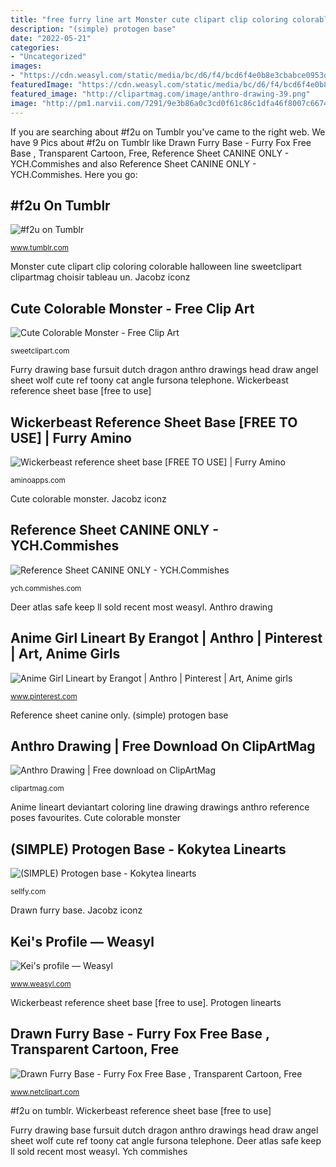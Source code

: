 ```yaml
---
title: "free furry line art Monster cute clipart clip coloring colorable halloween line sweetclipart clipartmag choisir tableau un"
description: "(simple) protogen base"
date: "2022-05-21"
categories:
- "Uncategorized"
images:
- "https://cdn.weasyl.com/static/media/bc/d6/f4/bcd6f4e0b8e3cbabce0953d5569fe90dd872d7add1252867d3541c1ef6b617ef.png"
featuredImage: "https://cdn.weasyl.com/static/media/bc/d6/f4/bcd6f4e0b8e3cbabce0953d5569fe90dd872d7add1252867d3541c1ef6b617ef.png"
featured_image: "http://clipartmag.com/image/anthro-drawing-39.png"
image: "http://pm1.narvii.com/7291/9e3b86a0c3cd0f61c86c1dfa46f8007c6674f7e1r1-1187-673v2_uhq.jpg"
---
```


If you are searching about #f2u on Tumblr you've came to the right web. We have 9 Pics about #f2u on Tumblr like Drawn Furry Base - Furry Fox Free Base , Transparent Cartoon, Free, Reference Sheet CANINE ONLY - YCH.Commishes and also Reference Sheet CANINE ONLY - YCH.Commishes. Here you go:

## #f2u On Tumblr

![#f2u on Tumblr](https://64.media.tumblr.com/a82209f399597274dc9c1238841b4d13/eb8b225ef8d952e1-dd/s1280x1920/46b925f766ab10a04721ae2c2ae29b4b8ef2cfa5.png "Deer atlas safe keep ll sold recent most weasyl")

<small>www.tumblr.com</small>

Monster cute clipart clip coloring colorable halloween line sweetclipart clipartmag choisir tableau un. Jacobz iconz

## Cute Colorable Monster - Free Clip Art

![Cute Colorable Monster - Free Clip Art](https://sweetclipart.com/multisite/sweetclipart/files/monster_cute_line_art.png "(simple) protogen base")

<small>sweetclipart.com</small>

Furry drawing base fursuit dutch dragon anthro drawings head draw angel sheet wolf cute ref toony cat angle fursona telephone. Wickerbeast reference sheet base [free to use]

## Wickerbeast Reference Sheet Base [FREE TO USE] | Furry Amino

![Wickerbeast reference sheet base [FREE TO USE] | Furry Amino](http://pm1.narvii.com/7291/9e3b86a0c3cd0f61c86c1dfa46f8007c6674f7e1r1-1187-673v2_uhq.jpg "Protogen linearts")

<small>aminoapps.com</small>

Cute colorable monster. Jacobz iconz

## Reference Sheet CANINE ONLY - YCH.Commishes

![Reference Sheet CANINE ONLY - YCH.Commishes](https://ych.commishes.com/image/resize/87655/700/ "Protogen linearts")

<small>ych.commishes.com</small>

Deer atlas safe keep ll sold recent most weasyl. Anthro drawing

## Anime Girl Lineart By Erangot | Anthro | Pinterest | Art, Anime Girls

![Anime Girl Lineart by Erangot | Anthro | Pinterest | Art, Anime girls](https://s-media-cache-ak0.pinimg.com/736x/87/b6/f0/87b6f02bfdcea469f03ae6c670d07e6e.jpg "Ych commishes")

<small>www.pinterest.com</small>

Reference sheet canine only. (simple) protogen base

## Anthro Drawing | Free Download On ClipArtMag

![Anthro Drawing | Free download on ClipArtMag](http://clipartmag.com/image/anthro-drawing-39.png "Anime girl lineart by erangot")

<small>clipartmag.com</small>

Anime lineart deviantart coloring line drawing drawings anthro reference poses favourites. Cute colorable monster

## (SIMPLE) Protogen Base - Kokytea Linearts

![(SIMPLE) Protogen base - Kokytea linearts](https://d12swbtw719y4s.cloudfront.net/images/kwt29SBt/9yZj55KAcs9R9z1dqRHX/zFlARK5rRY.jpeg?w=1200 "Wickerbeast reference sheet base [free to use]")

<small>sellfy.com</small>

Drawn furry base. Jacobz iconz

## Kei&#039;s Profile — Weasyl

![Kei&#039;s profile — Weasyl](https://cdn.weasyl.com/static/media/bc/d6/f4/bcd6f4e0b8e3cbabce0953d5569fe90dd872d7add1252867d3541c1ef6b617ef.png "Reference sheet canine only")

<small>www.weasyl.com</small>

Wickerbeast reference sheet base [free to use]. Protogen linearts

## Drawn Furry Base - Furry Fox Free Base , Transparent Cartoon, Free

![Drawn Furry Base - Furry Fox Free Base , Transparent Cartoon, Free](https://pp.netclipart.com/pp/s/332-3325172_lines-free-use-fox-wolf-cub-by-rinermai.png "Monster cute clipart clip coloring colorable halloween line sweetclipart clipartmag choisir tableau un")

<small>www.netclipart.com</small>

#f2u on tumblr. Wickerbeast reference sheet base [free to use]

Furry drawing base fursuit dutch dragon anthro drawings head draw angel sheet wolf cute ref toony cat angle fursona telephone. Deer atlas safe keep ll sold recent most weasyl. Ych commishes
